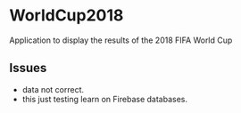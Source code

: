 # WorldCup2018
Application to display the results of the 2018 FIFA World Cup

## Issues
* data not correct.
* this just testing learn on Firebase databases.
